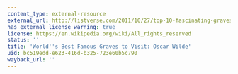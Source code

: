 ```yaml
---
content_type: external-resource
external_url: http://listverse.com/2011/10/27/top-10-fascinating-graves-in-pre-lachaise/
has_external_license_warning: true
license: https://en.wikipedia.org/wiki/All_rights_reserved
status: ''
title: 'World''s Best Famous Graves to Visit: Oscar Wilde'
uid: bc519edd-e623-416d-b325-723e60b5c790
wayback_url: ''
---
```

